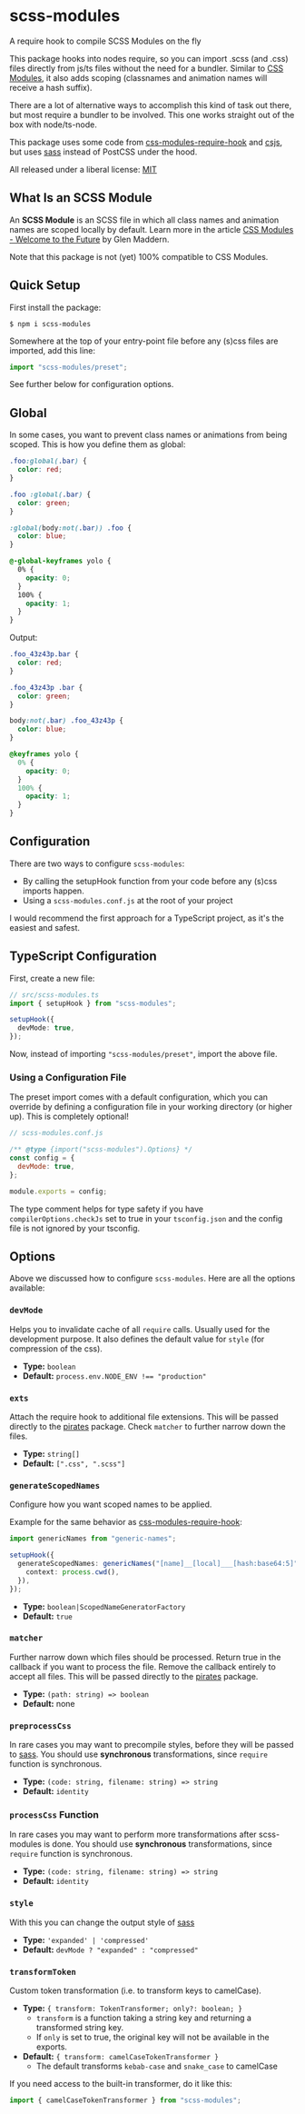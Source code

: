 # scss-modules

A require hook to compile SCSS Modules on the fly

This package hooks into nodes require, so you can import .scss (and .css) files directly from js/ts files without the need for a bundler.
Similar to [CSS Modules](https://github.com/css-modules/css-modules), it also adds scoping (classnames and animation names will receive a hash suffix).

There are a lot of alternative ways to accomplish this kind of task out there, but most require a bundler to be involved. This one works straight out of the box with node/ts-node.

This package uses some code from [css-modules-require-hook](https://github1s.com/css-modules/css-modules-require-hook) and [csjs](https://github.com/rtsao/csjs), but uses [sass](https://github.com/sass/dart-sass) instead of PostCSS under the hood.

All released under a liberal license: [MIT](../../LICENSE)

## What Is an SCSS Module

An **SCSS Module** is an SCSS file in which all class names and animation names are scoped locally by default. Learn more in the article [CSS Modules - Welcome to the Future](http://glenmaddern.com/articles/css-modules) by Glen&nbsp;Maddern.

Note that this package is not (yet) 100% compatible to CSS Modules.

## Quick Setup

First install the package:

```
$ npm i scss-modules
```

Somewhere at the top of your entry-point file before any (s)css files are imported, add this line:

```ts
import "scss-modules/preset";
```

See further below for configuration options.

## Global

In some cases, you want to prevent class names or animations from being scoped.
This is how you define them as global:

```scss
.foo:global(.bar) {
  color: red;
}

.foo :global(.bar) {
  color: green;
}

:global(body:not(.bar)) .foo {
  color: blue;
}

@-global-keyframes yolo {
  0% {
    opacity: 0;
  }
  100% {
    opacity: 1;
  }
}
```

Output:

```css
.foo_43z43p.bar {
  color: red;
}

.foo_43z43p .bar {
  color: green;
}

body:not(.bar) .foo_43z43p {
  color: blue;
}

@keyframes yolo {
  0% {
    opacity: 0;
  }
  100% {
    opacity: 1;
  }
}
```

## Configuration

There are two ways to configure `scss-modules`:

- By calling the setupHook function from your code before any (s)css imports happen.
- Using a `scss-modules.conf.js` at the root of your project

I would recommend the first approach for a TypeScript project, as it's the easiest and safest.

## TypeScript Configuration

First, create a new file:

```ts
// src/scss-modules.ts
import { setupHook } from "scss-modules";

setupHook({
  devMode: true,
});
```

Now, instead of importing `"scss-modules/preset"`, import the above file.

### Using a Configuration File

The preset import comes with a default configuration, which you can override by defining a configuration file in your working directory (or higher up). This is completely optional!

```js
// scss-modules.conf.js

/** @type {import("scss-modules").Options} */
const config = {
  devMode: true,
};

module.exports = config;
```

The type comment helps for type safety if you have `compilerOptions.checkJs` set to true in your `tsconfig.json` and the config file is not ignored by your tsconfig.

## Options

Above we discussed how to configure `scss-modules`. Here are all the options available:

### `devMode`

Helps you to invalidate cache of all `require` calls. Usually used for the development purpose. It also defines the default value for `style` (for compression of the css).

- **Type:** `boolean`
- **Default:** `process.env.NODE_ENV !== "production"`

### `exts`

Attach the require hook to additional file extensions. This will be passed directly to the [pirates](https://github.com/danez/pirates) package. Check `matcher` to further narrow down the files.

- **Type:** `string[]`
- **Default:** `[".css", ".scss"]`

### `generateScopedNames`

Configure how you want scoped names to be applied.

Example for the same behavior as [css-modules-require-hook](https://github1s.com/css-modules/css-modules-require-hook):

```ts
import genericNames from "generic-names";

setupHook({
  generateScopedNames: genericNames("[name]__[local]___[hash:base64:5]", {
    context: process.cwd(),
  }),
});
```

- **Type:** `boolean|ScopedNameGeneratorFactory`
- **Default:** `true`

### `matcher`

Further narrow down which files should be processed. Return true in the callback if you want to process the file. Remove the callback entirely to accept all files. This will be passed directly to the [pirates](https://github.com/danez/pirates) package.

- **Type:** `(path: string) => boolean`
- **Default:** none

### `preprocessCss`

In rare cases you may want to precompile styles, before they will be passed to [sass](https://github.com/sass/dart-sass). You should use **synchronous** transformations, since `require` function is synchronous.

- **Type:** `(code: string, filename: string) => string`
- **Default:** `identity`

### `processCss` Function

In rare cases you may want to perform more transformations after scss-modules is done. You should use **synchronous** transformations, since `require` function is synchronous.

- **Type:** `(code: string, filename: string) => string`
- **Default:** `identity`

### `style`

With this you can change the output style of [sass](https://github.com/sass/dart-sass)

- **Type:** `'expanded' | 'compressed'`
- **Default:** `devMode ? "expanded" : "compressed"`

### `transformToken`

Custom token transformation (i.e. to transform keys to camelCase).

- **Type:** `{ transform: TokenTransformer; only?: boolean; }`
  - `transform` is a function taking a string key and returning a transformed string key.
  - If `only` is set to true, the original key will not be available in the exports.
- **Default:** `{ transform: camelCaseTokenTransformer }`
  - The default transforms `kebab-case` and `snake_case` to camelCase

If you need access to the built-in transformer, do it like this:

```ts
import { camelCaseTokenTransformer } from "scss-modules";
```
